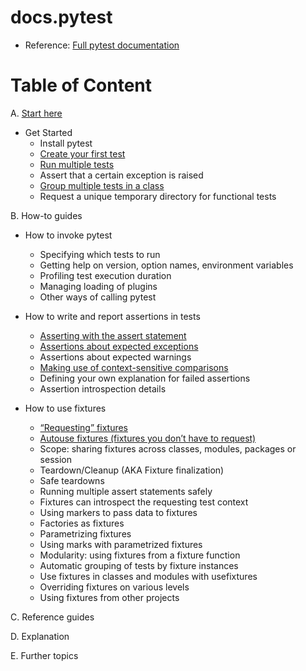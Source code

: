 # docs.pytest

- Reference: [Full pytest documentation](https://docs.pytest.org/en/8.2.x/contents.html#start-here)

# Table of Content

A. [Start here](https://docs.pytest.org/en/8.2.x/contents.html#start-here)
  * Get Started
    * Install pytest 
    * [Create your first test](https://github.com/LeTanThanh/pytest-create-your-first-test)
    * [Run multiple tests](https://github.com/LeTanThanh/pytest-run-multiple-tests)
    * Assert that a certain exception is raised
    * [Group multiple tests in a class](https://github.com/LeTanThanh/pytest-group-multiple-tests-in-a-class)
    * Request a unique temporary directory for functional tests

B. How-to guides
  * How to invoke pytest
    * Specifying which tests to run
    * Getting help on version, option names, environment variables
    * Profiling test execution duration
    * Managing loading of plugins
    * Other ways of calling pytest

  * How to write and report assertions in tests
    * [Asserting with the assert statement](https://github.com/LeTanThanh/pytest-how-to-asserting-with-the-assert-statement)
    * [Assertions about expected exceptions](https://github.com/LeTanThanh/pytest-how-to-assertions-about-expected-exceptions)
    * Assertions about expected warnings
    * [Making use of context-sensitive comparisons](https://github.com/LeTanThanh/pytest-how-to-making-use-of-context-sensitive-comparisons)
    * Defining your own explanation for failed assertions
    * Assertion introspection details

  * How to use fixtures
    * [“Requesting” fixtures](https://github.com/LeTanThanh/pytest-how-to-requesting-fixtures)
    * [Autouse fixtures (fixtures you don’t have to request)](https://github.com/LeTanThanh/pytest-how-to-autouse-fixtures-fixtures-you-don-t-have-to-request)
    * Scope: sharing fixtures across classes, modules, packages or session
    * Teardown/Cleanup (AKA Fixture finalization)
    * Safe teardowns
    * Running multiple assert statements safely
    * Fixtures can introspect the requesting test context
    * Using markers to pass data to fixtures
    * Factories as fixtures
    * Parametrizing fixtures
    * Using marks with parametrized fixtures
    * Modularity: using fixtures from a fixture function
    * Automatic grouping of tests by fixture instances
    * Use fixtures in classes and modules with usefixtures
    * Overriding fixtures on various levels
    * Using fixtures from other projects

C. Reference guides

D. Explanation

E. Further topics
